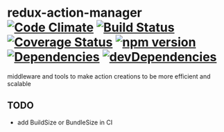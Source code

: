 # redux-action-manager [![Code Climate](https://codeclimate.com/github/zhenyulin/redux-action-manager/badges/gpa.svg)](https://codeclimate.com/github/zhenyulin/redux-action-manager) [![Build Status](https://travis-ci.org/zhenyulin/redux-action-manager.svg?branch=master)](https://travis-ci.org/zhenyulin/redux-action-manager) [![Coverage Status](https://coveralls.io/repos/github/zhenyulin/redux-action-manager/badge.svg?branch=master)](https://coveralls.io/github/zhenyulin/redux-action-manager?branch=master) [![npm version](https://badge.fury.io/js/redux-action-manager.svg)](https://badge.fury.io/js/redux-action-manager) [![Dependencies](https://david-dm.org/zhenyulin/redux-action-manager.svg)](https://david-dm.org/zhenyulin/redux-action-manager) [![devDependencies](https://david-dm.org/zhenyulin/redux-action-manager/dev-status.svg)](https://david-dm.org/zhenyulin/redux-action-manager?type=dev)
middleware and tools to make action creations to be more efficient and scalable

## TODO
* add BuildSize or BundleSize in CI
